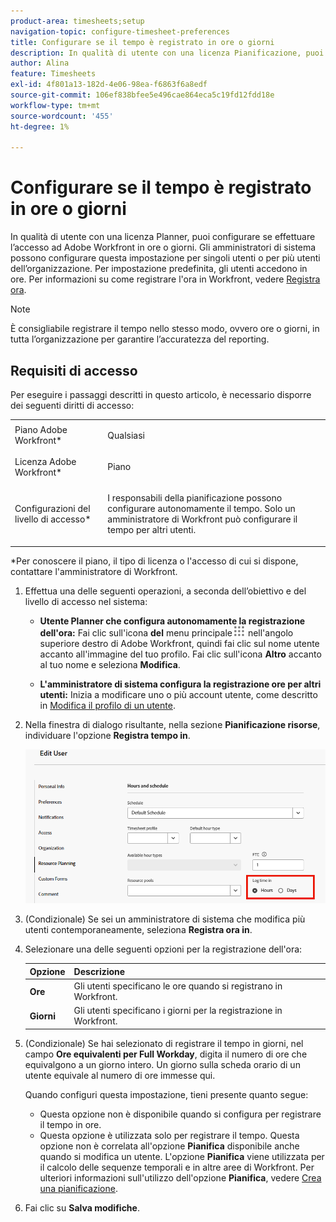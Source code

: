 ```yaml
---
product-area: timesheets;setup
navigation-topic: configure-timesheet-preferences
title: Configurare se il tempo è registrato in ore o giorni
description: In qualità di utente con una licenza Pianificazione, puoi configurare se effettuare l’accesso ad Adobe Workfront in ore o giorni. Gli amministratori di sistema possono configurare questa impostazione per singoli utenti o per più utenti dell’organizzazione. Per impostazione predefinita, gli utenti accedono in ore.
author: Alina
feature: Timesheets
exl-id: 4f801a13-182d-4e06-98ea-f6863f6a8edf
source-git-commit: 106ef838bfee5e496cae864eca5c19fd12fdd18e
workflow-type: tm+mt
source-wordcount: '455'
ht-degree: 1%

---
```


# Configurare se il tempo è registrato in ore o giorni

In qualità di utente con una licenza Planner, puoi configurare se effettuare l’accesso ad Adobe Workfront in ore o giorni. Gli amministratori di sistema possono configurare questa impostazione per singoli utenti o per più utenti dell’organizzazione. Per impostazione predefinita, gli utenti accedono in ore. Per informazioni su come registrare l&#39;ora in Workfront, vedere [Registra ora](../../timesheets/create-and-manage-timesheets/log-time.md).

>[!NOTE]
>
>È consigliabile registrare il tempo nello stesso modo, ovvero ore o giorni, in tutta l’organizzazione per garantire l’accuratezza del reporting.

## Requisiti di accesso

Per eseguire i passaggi descritti in questo articolo, è necessario disporre dei seguenti diritti di accesso:

<table style="table-layout:auto"> 
 <col> 
 </col> 
 <col> 
 </col> 
 <tbody> 
  <tr> 
   <td role="rowheader">Piano Adobe Workfront*</td> 
   <td> <p>Qualsiasi</p> </td> 
  </tr> 
  <tr> 
   <td role="rowheader">Licenza Adobe Workfront*</td> 
   <td> <p>Piano </p> </td> 
  </tr> 
  <tr data-mc-conditions=""> 
   <td role="rowheader">Configurazioni del livello di accesso*</td> 
   <td> <p>I responsabili della pianificazione possono configurare autonomamente il tempo. Solo un amministratore di Workfront può configurare il tempo per altri utenti.</p> </td> 
  </tr> 
 </tbody> 
</table>

&#42;Per conoscere il piano, il tipo di licenza o l&#39;accesso di cui si dispone, contattare l&#39;amministratore di Workfront.

1. Effettua una delle seguenti operazioni, a seconda dell’obiettivo e del livello di accesso nel sistema:

   * **Utente Planner che configura autonomamente la registrazione dell&#39;ora:** Fai clic sull&#39;icona **del** menu principale![](assets/main-menu-icon.png) nell&#39;angolo superiore destro di Adobe Workfront, quindi fai clic sul nome utente accanto all&#39;immagine del tuo profilo. Fai clic sull&#39;icona **Altro** accanto al tuo nome e seleziona **Modifica**.

   * **L&#39;amministratore di sistema configura la registrazione ore per altri utenti:** Inizia a modificare uno o più account utente, come descritto in [Modifica il profilo di un utente](../../administration-and-setup/add-users/create-and-manage-users/edit-a-users-profile.md).

1. Nella finestra di dialogo risultante, nella sezione **Pianificazione risorse**, individuare l&#39;opzione **Registra tempo in**.

   ![Tempo di connessione nelle opzioni](assets/user-profile-log-time-options.png)

1. (Condizionale) Se sei un amministratore di sistema che modifica più utenti contemporaneamente, seleziona **Registra ora in**.
1. Selezionare una delle seguenti opzioni per la registrazione dell&#39;ora:

   | Opzione | Descrizione |
   |---|---|
   | **Ore** | Gli utenti specificano le ore quando si registrano in Workfront. |
   | **Giorni** | Gli utenti specificano i giorni per la registrazione in Workfront. |

1. (Condizionale) Se hai selezionato di registrare il tempo in giorni, nel campo **Ore equivalenti per Full Workday**, digita il numero di ore che equivalgono a un giorno intero. Un giorno sulla scheda orario di un utente equivale al numero di ore immesse qui.

   Quando configuri questa impostazione, tieni presente quanto segue:

   * Questa opzione non è disponibile quando si configura per registrare il tempo in ore.
   * Questa opzione è utilizzata solo per registrare il tempo. Questa opzione non è correlata all&#39;opzione **Pianifica** disponibile anche quando si modifica un utente. L&#39;opzione **Pianifica** viene utilizzata per il calcolo delle sequenze temporali e in altre aree di Workfront. Per ulteriori informazioni sull&#39;utilizzo dell&#39;opzione **Pianifica**, vedere [Crea una pianificazione](../../administration-and-setup/set-up-workfront/configure-timesheets-schedules/create-schedules.md). 

1. Fai clic su **Salva modifiche**.
